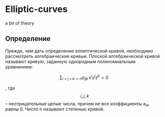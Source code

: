 # Elliptic-curves
a bit of theory

## Определение

Прежде, чем дать определение эллиптической кривой, необходимо рассмотреть алгебраические кривые. Плоской алгебраической кривой называют кривую, заданную однородным полиномиальным уравнением:

$$
\sum_{i + j + k = n} a_{ijk} \, x^i y^j z^k = 0
$$

, где 
$$
\ i,j,k
$$
– неотрицательные целые числа, причем не все коэффициенты aᵢⱼₖ равны 0. Число n называют степенью кривой.
